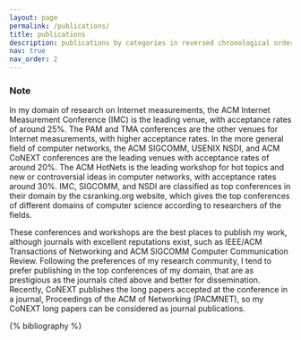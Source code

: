 ```yaml
---
layout: page
permalink: /publications/
title: publications
description: publications by categories in reversed chronological order. generated by jekyll-scholar.
nav: true
nav_order: 2
---
```


### Note
In my domain of research on Internet measurements, the ACM Internet Measurement Conference (IMC) is the leading venue, with acceptance rates of around 25%. The PAM and TMA conferences are the other venues for Internet measurements, with higher acceptance rates. In the more general field of computer networks, the ACM SIGCOMM, USENIX NSDI, and ACM CoNEXT conferences are the leading venues with acceptance rates of around 20%. The ACM HotNets is the leading workshop for hot topics and new or controversial ideas in computer networks, with acceptance rates around 30%. IMC, SIGCOMM, and NSDI are classified as top conferences in their domain by the csranking.org website, which gives the top conferences of different domains of computer science according to researchers of the fields. 

These conferences and workshops are the best places to publish my work, although journals with excellent reputations exist, such as IEEE/ACM Transactions of Networking and ACM SIGCOMM Computer Communication Review. Following the preferences of my research community, I tend to prefer publishing in the top conferences of my domain, that are as prestigious as the journals cited above and better for dissemination. Recently, CoNEXT publishes the long papers accepted at the conference in a journal, Proceedings of the ACM of Networking (PACMNET), so my CoNEXT long papers can be considered as journal publications. 


<!-- _pages/publications.md -->
<div class="publications">

{% bibliography %}

</div>
